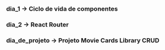 ### dia_1 -> Ciclo de vida de componentes

### dia_2 -> React Router

### dia_de_projeto -> Projeto Movie Cards Library CRUD
